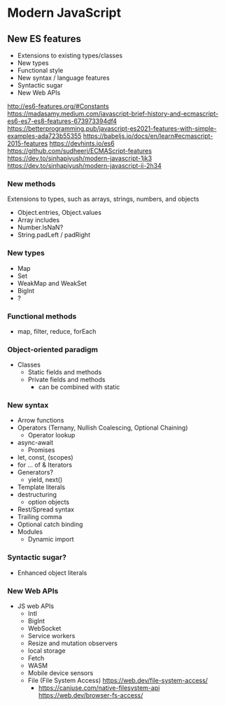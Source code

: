 # Modern JavaScript


## New ES features
  - Extensions to existing types/classes
  - New types
  - Functional style
  - New syntax / language features
  - Syntactic sugar
  - New Web APIs

http://es6-features.org/#Constants
https://madasamy.medium.com/javascript-brief-history-and-ecmascript-es6-es7-es8-features-673973394df4
https://betterprogramming.pub/javascript-es2021-features-with-simple-examples-ada723b55355
https://babeljs.io/docs/en/learn#ecmascript-2015-features
https://devhints.io/es6
https://github.com/sudheerj/ECMAScript-features
https://dev.to/sinhapiyush/modern-javascript-1jk3
https://dev.to/sinhapiyush/modern-javascript-ii-2h34


### New methods
Extensions to types, such as arrays, strings, numbers, and objects
- Object.entries, Object.values
- Array includes
- Number.IsNaN?
- String.padLeft / padRight

### New types
- Map
- Set
- WeakMap and WeakSet
- BigInt
- ?

### Functional methods
- map, filter, reduce, forEach

### Object-oriented paradigm
- Classes
  - Static fields and methods
  - Private fields and methods
    - can be combined with static

### New syntax
- Arrow functions
- Operators (Ternany, Nullish Coalescing, Optional Chaining)
  - Operator lookup
- async-await
  - Promises
- let, const, (scopes)
- for ... of & Iterators
- Generators?
  - yield, next()
- Template literals
- destructuring
	- option objects
- Rest/Spread syntax
- Trailing comma
- Optional catch binding
- Modules
  - Dynamic import


### Syntactic sugar?
- Enhanced object literals

### New Web APIs
- JS web APIs
	- Intl
	- BigInt
	- WebSocket
	- Service workers
	- Resize and mutation observers
	- local storage
	- Fetch
	- WASM
	- Mobile device sensors
	- File (File System Access) https://web.dev/file-system-access/
		- https://caniuse.com/native-filesystem-api
		https://web.dev/browser-fs-access/
